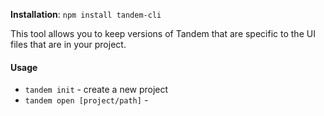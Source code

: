 **Installation**: `npm install tandem-cli`

This tool allows you to keep versions of Tandem that are specific to the UI files that are in your project.

#### Usage

- `tandem init` - create a new project
- `tandem open [project/path]` -
